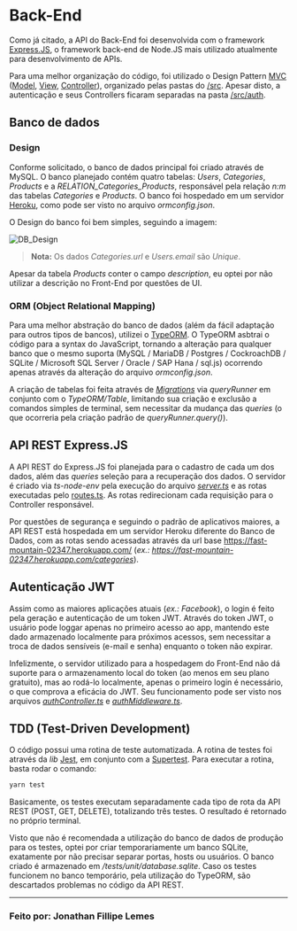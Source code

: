 # Back-End

Como já citado, a API do Back-End foi desenvolvida com o framework <a href="https://expressjs.com/pt-br/">Express.JS</a>, o framework back-end de Node.JS mais utilizado atualmente para desenvolvimento de APIs.

Para uma melhor organização do código, foi utilizado o Design Pattern <a href="https://pt.wikipedia.org/wiki/MVC">MVC</a> (<a href="https://github.com/JonathanLemes/grsoft-teste-backend/tree/main/src/models">Model</a>, <a href="https://github.com/JonathanLemes/grsoft-teste-backend/tree/main/src/views">View</a>, <a href="https://github.com/JonathanLemes/grsoft-teste-backend/tree/main/src/controllers">Controller</a>), organizado pelas pastas do <a href="https://github.com/JonathanLemes/grsoft-teste-backend/tree/main/src/">/src</a>. Apesar disto, a autenticação e seus Controllers ficaram separadas na pasta <a href="https://github.com/JonathanLemes/grsoft-teste-backend/tree/main/src/auth">/src/auth</a>.

## Banco de dados

### Design

Conforme solicitado, o banco de dados principal foi criado através de MySQL. O banco planejado contém quatro tabelas: *Users*, *Categories*, *Products* e a *RELATION_Categories_Products*, responsável pela relação *n:m* das tabelas *Categories* e *Products*. O banco foi hospedado em um servidor <a href="https://devcenter.heroku.com/">Heroku</a>, como pode ser visto no arquivo *ormconfig.json*.

O Design do banco foi bem simples, seguindo a imagem:

![DB_Design](https://i.ibb.co/Ct1nF4B/db-design.png)
>**Nota:** Os dados *Categories.url* e *Users.email* são *Unique*.

Apesar da tabela *Products* conter o campo *description*, eu optei por não utilizar a descrição no Front-End por questões de UI.

### ORM (Object Relational Mapping)

Para uma melhor abstração do banco de dados (além da fácil adaptação para outros tipos de bancos), utilizei o <a href="https://typeorm.io/">TypeORM</a>. O TypeORM asbtrai o código para a syntax do JavaScript, tornando a alteração para qualquer banco que o mesmo suporta (MySQL / MariaDB / Postgres / CockroachDB / SQLite / Microsoft SQL Server / Oracle / SAP Hana / sql.js) ocorrendo apenas através da alteração do arquivo *ormconfig.json*.

A criação de tabelas foi feita através de <a href="https://typeorm.io/#/migrations">*Migrations*</a> via *queryRunner* em conjunto com o *TypeORM/Table*, limitando sua criação e exclusão a comandos simples de terminal, sem necessitar da mudança das *queries* (o que ocorreria pela criação padrão de *queryRunner.query()*).

## API REST Express.JS

A API REST do Express.JS foi planejada para o cadastro de cada um dos dados, além das *queries* seleção para a recuperação dos dados. O servidor é criado via *ts-node-env* pela execução do arquivo <a href="">*server.ts*</a> e as rotas executadas pelo <a href="">routes.ts</a>. As rotas redirecionam cada requisição para o Controller responsável.

Por questões de segurança e seguindo o padrão de aplicativos maiores, a API REST está hospedada em um servidor Heroku diferente do Banco de Dados, com as rotas sendo acessadas através da url base <a href="https://fast-mountain-02347.herokuapp.com/">https://fast-mountain-02347.herokuapp.com/</a> (*ex.: https://fast-mountain-02347.herokuapp.com/categories*).

## Autenticação JWT

Assim como as maiores aplicações atuais (*ex.: Facebook*), o login é feito pela geração e autenticação de um token JWT. Através do token JWT, o usuário pode loggar apenas no primeiro acesso ao app, mantendo este dado armazenado localmente para próximos acessos, sem necessitar a troca de dados sensíveis (e-mail e senha) enquanto o token não expirar. 

Infelizmente, o servidor utilizado para a hospedagem do Front-End não dá suporte para o armazenamento local do token (ao menos em seu plano gratuito), mas ao rodá-lo localmente, apenas o primeiro login é necessário, o que comprova a eficácia do JWT. Seu funcionamento pode ser visto nos arquivos <a href="https://github.com/JonathanLemes/grsoft-teste-backend/blob/main/src/auth/authController.ts">*authController.ts*</a> e <a href="https://github.com/JonathanLemes/grsoft-teste-backend/blob/main/src/auth/authMiddleware.ts">*authMiddleware.ts</a>*.

## TDD (Test-Driven Development)

O código possui uma rotina de teste automatizada. A rotina de testes foi através da *lib* <a href="https://jestjs.io/">Jest</a>, em conjunto com a <a href="https://github.com/visionmedia/supertest#readme">Supertest</a>. Para executar a rotina, basta rodar o comando:

```bash
yarn test
```

Basicamente, os testes executam separadamente cada tipo de rota da API REST (POST, GET, DELETE), totalizando três testes. O resultado é retornado no próprio terminal.

Visto que não é recomendada a utilização do banco de dados de produção para os testes, optei por criar temporariamente um banco SQLite, exatamente por não precisar separar portas, hosts ou usuários. O banco criado é armazenado em */tests/unit/database.sqlite*. Caso os testes funcionem no banco temporário, pela utilização do TypeORM, são descartados problemas no código da API REST.

---

### Feito por: Jonathan Fillipe Lemes